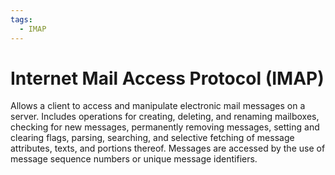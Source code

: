 ```yaml
---
tags:
  - IMAP
---
```

# Internet Mail Access Protocol (IMAP)

Allows a client to access and manipulate electronic mail messages on a server. Includes operations for creating, deleting, and renaming mailboxes, checking for new messages, permanently removing messages, setting and clearing flags, parsing, searching, and selective fetching of message attributes, texts, and portions thereof. Messages are accessed by the use of message sequence numbers or unique message identifiers.

   